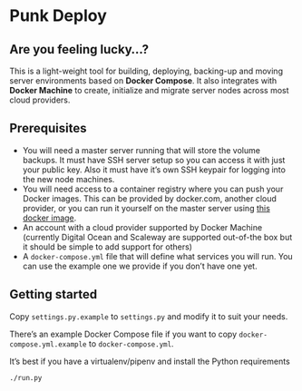 # Punk Deploy

## Are you feeling lucky…?

This is a light-weight tool for building, deploying, backing-up and moving
server environments based on **Docker Compose**. It also integrates with
**Docker Machine** to create, initialize and migrate server nodes across most
cloud providers.


## Prerequisites

* You will need a master server running that will store the volume backups. It
  must have SSH server setup so you can access it with just your public key.
  Also it must have it’s own SSH keypair for logging into the new node machines.
* You will need access to a container registry where you can push your Docker
  images. This can be provided by docker.com, another cloud provider, or you
  can run it yourself on the master server using
  [this docker image](https://hub.docker.com/r/_/registry/).
* An account with a cloud provider supported by Docker Machine (currently
  Digital Ocean and Scaleway are supported out-of-the box but it should be
  simple to add support for others)
* A `docker-compose.yml` file that will define what services you will run. You
  can use the example one we provide if you don’t have one yet.


## Getting started

Copy `settings.py.example` to `settings.py` and modify it to suit your needs.

There’s an example Docker Compose file if you want to copy
`docker-compose.yml.example` to `docker-compose.yml`.

It’s best if you have a virtualenv/pipenv and install the Python requirements

    ./run.py
